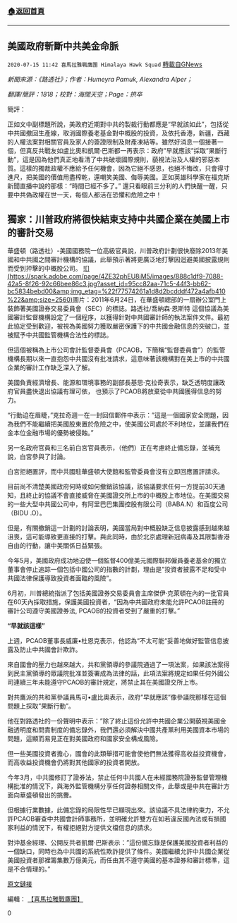 ###  [:house:返回首頁](https://github.com/ourhimalayas/txt)
---

## 美國政府斬斷中共美金命脈
`2020-07-15 11:42 喜馬拉雅戰鷹團 Himalaya Hawk Squad` [轉載自GNews](https://gnews.org/zh-hant/265973/)

*新聞來源：《路透社》；作者：Humeyra Pamuk, Alexandra Alper；*

*翻譯/簡評：1818；校對：海闊天空；Page：拱卒*

簡評：

正如文中副標題所說，美政府近期對中共的製裁行動都應是“早就該如此”，包括從中共國撤回生產線，取消國際養老基金對中概股的投資，及依托香港，新疆，西藏的人權法案對相關官員及家人的簽證限制及財產凍結等。雖然好消息一個接著一個，但真反共戰友如盧比奧和凱爾·巴斯都一再表示：政府”早就應該”採取”果斷行動”，這是因為他們真正地看清了中共破壞國際規則，藐視法治及人權的邪惡本質。這樣的獨裁政權不應給予任何機會，因為它絕不感恩，也絕不悔改，只會得寸進尺，把美國的價值用盡榨乾，還嘲笑美國、侮辱美國。正如英雄科學家在福克斯新聞直播中說的那樣：“時間已經不多了。” 還只看眼前三分利的人們快醒一醒，只要中共偽政權在世一天，每個人都活在恐懼和危險之中！

##  **獨家：川普政府將很快結束支持中共國企業在美國上市的審計交易** 

華盛頓（路透社）-美國國務院一位高級官員說，川普政府計劃很快廢除2013年美國和中共國之間審計機構的協議，此舉預示著將更廣泛地打擊因迴避美國披露規則而受到抨擊的中概股公司。
[!\[\](https://spark.adobe.com/page/4ZE32phEU8iM5/images/888c1df9-7088-42a5-8f26-92c66bee86c3.jpg?asset_id=95cc82aa-71c5-44f3-bb62-bc5834bebd00&amp;img_etag=%22f77574261a1d8d2bcdddf472a4afb410%22&amp;size=2560)](https://spark.adobe.com/page/4ZE32phEU8iM5/images/888c1df9-7088-42a5-8f26-92c66bee86c3.jpg?asset_id=95cc82aa-71c5-44f3-bb62-bc5834bebd00&amp;img_etag=%22f77574261a1d8d2bcdddf472a4afb410%22&amp;size=1024)圖片：2011年6月24日，在華盛頓總部的一扇辦公室門上裝飾著美國證券交易委員會（SEC）的標誌。路透社/喬納森·恩斯特
這個協議為美國審計監督機構設定了一個程序，以獲得針對中共國審計師的執法案件文件。最初此協定受到歡迎，被視為美國努力獲取嚴密保護下的中共國金融信息的突破口，並被賦予中共國監管機構合法性的標誌。

但這個被稱為上市公司會計監督委員會（PCAOB，下簡稱“監督委員會”）的監管機構長期以來一直抱怨中共國沒有批准請求，這意味著該機構對在美上市的中共國企業的審計工作缺乏深入了解。

美國負責經濟增長、能源和環境事務的副部長基思·克拉奇表示，缺乏透明度讓政府官員盡快退出協議有理可依， 也預示了PCAOB將放棄從中共國獲得信息的努力。

“行動迫在眉睫，”克拉奇週一在一封回信郵件中表示：”這是一個國家安全問題，因為我們不能繼續把美國股東置於危險之中，使美國公司處於不利地位，並讓我們在金本位金融市場的優勢被侵蝕。”

另一名政府官員和三名前白宮官員表示，（他們）正在考慮終止備忘錄，並補充說，白宮參與了討論。

白宮拒絕置評，而中共國駐華盛頓大使館和監管委員會沒有立即回應置評請求。

目前尚不清楚美國政府何時或如何撤銷該協議，該協議要求任何一方提前30天通知，且終止的協議不會直接威脅在美國證交所上市的中概股上市地位。在美國交易的一些大型中共國公司中，有阿里巴巴集團控股有限公司（BABA.N）和百度公司（BIDU .O）。

但是，有關撤銷這一計劃的討論表明，美國當局對中概股缺乏信息披露感到越來越沮喪，這可能導致更直接的打擊。與此同時，由於北京處理新冠病毒及其限製香港自由的行動，讓中美關係日益緊張。

今年5月，美國政府成功地迫使一個監督400億美元國際聯邦僱員養老基金的獨立董事會停止追踪一個包括中國公司的指數的計劃，理由是”投資者披露不足和受中共國法律保護導致投資者面臨的風險”。

6月初，川普總統指派了包括美國證券交易委員會主席傑伊·克萊頓在內的一批官員在60天內採取措施，保護美國投資者，“因為中共國政府未能允許PCAOB註冊的審計公司遵守美國證券法, PCAOB的投資者受到了嚴重的打擊。”

**“早就該這樣”**

上週，PCAOB董事長威廉•杜恩克表示，他認為“不太可能“妥善地做好監管信息披露及防止中共國會計欺詐。

來自國會的壓力也越來越大，共和黨領導的參議院通過了一項法案，如果該法案得到民主黨領導的眾議院批准並簽署成為法律的話，此項法案將規定如果任何外國公司連續三年未能遵守PCAOB的審計規定，將禁止其在美國證交所上市。

對共鷹派的共和黨參議員馬可•盧比奧表示，政府”早就應該”像參議院那樣在這個問題上採取”果斷行動”。

他在對路透社的一份聲明中表示：”除了終止這份允許中共國企業公開藐視美國金融透明度和問責制度的備忘錄外，我們還必須解決中國共產黨利用美國資本市場的問題，這顯而易見正在對美國政府和國家安全構成風險。

但一些美國投資者擔心，國會的此類舉措可能會使他們無法獲得高收益投資機會，而高收益投資機會仍將對其他國家的投資者開放。

今年3月，中共國修訂了證券法，禁止任何中共國人在未經國務院證券監督管理機構批准的情況下，與海外監管機構分享任何證券相關文件，此舉或是中共在審計方面向華盛頓發出的挑釁。

但根據行業數據，此備忘錄的局限性早已顯現出來。該協議不具法律約束力，不允許PCAOB審查中共國會計師事務所，並明確允許雙方在如若違反國內法或有損國家利益的情況下，有權拒絕對方提供文檔信息的請求。

對沖基金經理、公開反共者凱爾·巴斯表示：”這份備忘錄是保護美國投資者利益的一個缺口，同時也為中共國的系統性欺詐提供了條件。美國繼續允許中共國企業從美國投資者那裡籌集數万億美元，而任由其不遵守美國的基本證券和審計標準，這是不合情理的。”

[原文鏈接](https://www.reuters.com/article/us-usa-china-stocks-exclusive-idUSKCN24E2XW)

編輯： [【喜馬拉雅戰鷹團】](https://spark.adobe.com/page/4ZE32phEU8iM5/)

0
